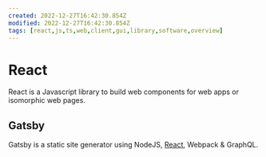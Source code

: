 ```yaml
---
created: 2022-12-27T16:42:30.854Z
modified: 2022-12-27T16:42:30.854Z
tags: [react,js,ts,web,client,gui,library,software,overview]
---
```


# React

React is a Javascript library to build web components for
web apps or isomorphic web pages.

## Gatsby

<!-- TODO: Add note links to this section -->
Gatsby is a static site generator using NodeJS,
[React](./react.md), Webpack & GraphQL.



